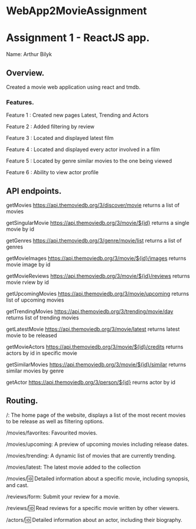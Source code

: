 # WebApp2MovieAssignment

# Assignment 1 - ReactJS app.

Name: Arthur Bilyk

## Overview.
Created a movie web application using react and tmdb.

### Features.
 
Feature 1 :
Created new pages Latest, Trending and Actors

Feature 2 :
Added filtering by review

Feature 3 : 
Located and displayed latest film

Feature 4 :
Located and displayed every actor involved in a film

Feature 5 :
Located by genre similar movies to the one being viewed

Feature 6 :
Ability to view actor profile



## API endpoints.

getMovies
https://api.themoviedb.org/3/discover/movie
returns a list of movies

getSingularMovie
https://api.themoviedb.org/3/movie/${id}
returns a single movie by id

getGenres
https://api.themoviedb.org/3/genre/movie/list
returns a list of genres

getMovieImages
https://api.themoviedb.org/3/movie/${id}/images
returns movie image by id

getMovieReviews
https://api.themoviedb.org/3/movie/${id}/reviews
returns movie rview by id

getUpcomingMovies
https://api.themoviedb.org/3/movie/upcoming
returns list of upcoming movies

getTrendingMovies
https://api.themoviedb.org/3/trending/movie/day
returns list of trending movies

getLatestMovie
https://api.themoviedb.org/3/movie/latest
returns latest movie to be released

getMovieActors
https://api.themoviedb.org/3/movie/${id}/credits
returns actors by id in specific movie

getSimilarMovies
https://api.themoviedb.org/3/movie/${id}/similar
returns similar movies by genre

getActor
https://api.themoviedb.org/3/person/${id}
reurns actor by id

## Routing.
/: The home page of the website, displays a list of the most recent movies to be release as well as filtering options.

/movies/favorites: Favourited movies.

/movies/upcoming: A preview of upcoming movies including release dates.

/movies/trending: A dynamic list of movies that are currently trending.

/movies/latest: The latest movie added to the collection

/movies/:id: Detailed information about a specific movie, including synopsis, and cast.

/reviews/form: Submit your review for a movie.

/reviews/:id: Read reviews for a specific movie written by other viewers.

/actors/:id: Detailed information about an actor, including their biography.